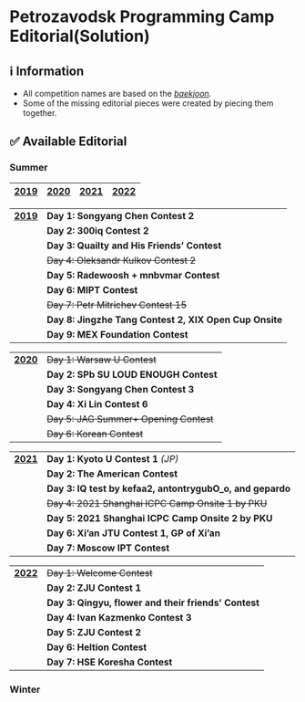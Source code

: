 # Petrozavodsk Programming Camp Editorial(Solution)


## :information_source: Information
* All competition names are based on the [*baekjoon*](https://acmicpc.net).
* Some of the missing editorial pieces were created by piecing them together.

## :white_check_mark: Available Editorial
### Summer
| [**2019**](../../tree/main/Summer%202019) | [**2020**](../../tree/main/Summer%202020) | [**2021**](../../tree/main/Summer%202021) | [**2022**](../../tree/main/Summer%202022) |
|-|-|-|-|

|||
|:-|:-|
| [**2019**](../../tree/main/Summer%202019) | **Day 1: Songyang Chen Contest 2** |
| | **Day 2: 300iq Contest 2** |
| | **Day 3: Quailty and His Friends’ Contest** |
| | ~~Day 4: Oleksandr Kulkov Contest 2~~ |
| | **Day 5: Radewoosh + mnbvmar Contest** |
| | **Day 6: MIPT Contest** |
| | ~~Day 7: Petr Mitrichev Contest 15~~ |
| | **Day 8: Jingzhe Tang Contest 2, XIX Open Cup Onsite** |
| | **Day 9: MEX Foundation Contest** |

|||
|:-|:-|
| [**2020**](../../tree/main/Summer%202020) | ~~Day 1: Warsaw U Contest~~ |
| | **Day 2: SPb SU LOUD ENOUGH Contest** |
| | **Day 3: Songyang Chen Contest 3** |
| | **Day 4: Xi Lin Contest 6** |
| | ~~Day 5: JAG Summer+ Opening Contest~~ |
| | ~~Day 6: Korean Contest~~ |

|||
|:-|:-|
| [**2021**](../../tree/main/Summer%202021) | **Day 1: Kyoto U Contest 1** _(JP)_ |
| | **Day 2: The American Contest** |
| | **Day 3: IQ test by kefaa2, antontrygubO_o, and gepardo** |
| | ~~Day 4: 2021 Shanghai ICPC Camp Onsite 1 by PKU~~ |
| | **Day 5: 2021 Shanghai ICPC Camp Onsite 2 by PKU** |
| | **Day 6: Xi’an JTU Contest 1, GP of Xi’an** |
| | **Day 7: Moscow IPT Contest** |

|||
|:-|:-|
| [**2022**](../../tree/main/Summer%202022) | ~~Day 1: Welcome Contest~~ |
| | **Day 2: ZJU Contest 1** |
| | **Day 3: Qingyu, flower and their friends’ Contest** |
| | **Day 4: Ivan Kazmenko Contest 3** |
| | **Day 5: ZJU Contest 2** |
| | **Day 6: Heltion Contest** |
| | **Day 7: HSE Koresha Contest** |
### Winter
